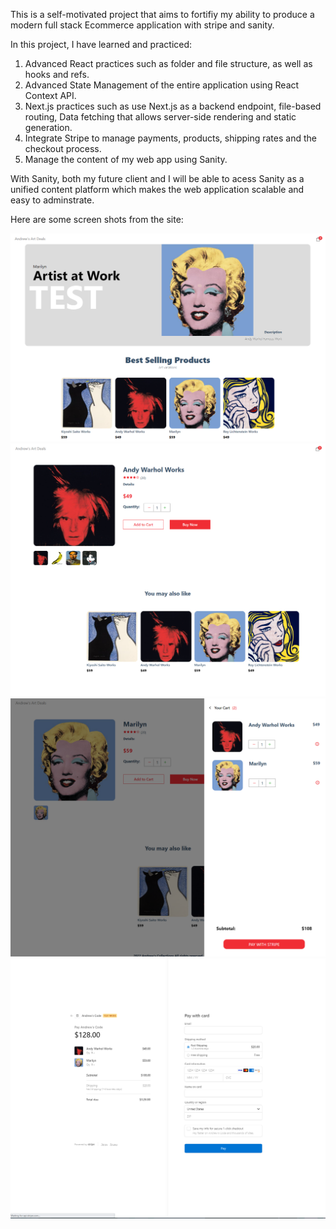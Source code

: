 This is a self-motivated project that aims to fortifiy my ability to produce a modern full stack Ecommerce application with stripe and sanity.

In this project, I have learned and practiced:
1. Advanced React practices such as folder and file structure, as well as hooks and refs.
2. Advanced State Management of the entire application using React Context API.
3. Next.js practices such as use Next.js as a backend endpoint, file-based routing, Data fetching that allows server-side rendering and static generation. 
4. Integrate Stripe to manage payments, products, shipping rates and the checkout process.
5. Manage the content of my web app using Sanity.

With Sanity, both my future client and I will be able to acess Sanity as a unified content platform which makes the web application scalable and easy to adminstrate. 


Here are some screen shots from the site:

![example1](readmeimg/landingpage.png)
![example2](readmeimg/productpage.png)
![example3](readmeimg/shoppingcart.png)
![example4](readmeimg/payment.png)
